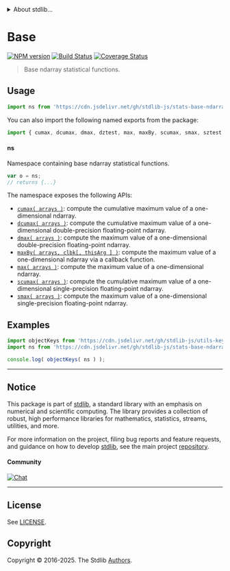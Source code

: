 <!--

@license Apache-2.0

Copyright (c) 2025 The Stdlib Authors.

Licensed under the Apache License, Version 2.0 (the "License");
you may not use this file except in compliance with the License.
You may obtain a copy of the License at

   http://www.apache.org/licenses/LICENSE-2.0

Unless required by applicable law or agreed to in writing, software
distributed under the License is distributed on an "AS IS" BASIS,
WITHOUT WARRANTIES OR CONDITIONS OF ANY KIND, either express or implied.
See the License for the specific language governing permissions and
limitations under the License.

-->


<details>
  <summary>
    About stdlib...
  </summary>
  <p>We believe in a future in which the web is a preferred environment for numerical computation. To help realize this future, we've built stdlib. stdlib is a standard library, with an emphasis on numerical and scientific computation, written in JavaScript (and C) for execution in browsers and in Node.js.</p>
  <p>The library is fully decomposable, being architected in such a way that you can swap out and mix and match APIs and functionality to cater to your exact preferences and use cases.</p>
  <p>When you use stdlib, you can be absolutely certain that you are using the most thorough, rigorous, well-written, studied, documented, tested, measured, and high-quality code out there.</p>
  <p>To join us in bringing numerical computing to the web, get started by checking us out on <a href="https://github.com/stdlib-js/stdlib">GitHub</a>, and please consider <a href="https://opencollective.com/stdlib">financially supporting stdlib</a>. We greatly appreciate your continued support!</p>
</details>

# Base

[![NPM version][npm-image]][npm-url] [![Build Status][test-image]][test-url] [![Coverage Status][coverage-image]][coverage-url] <!-- [![dependencies][dependencies-image]][dependencies-url] -->

> Base ndarray statistical functions.



<section class="usage">

## Usage

```javascript
import ns from 'https://cdn.jsdelivr.net/gh/stdlib-js/stats-base-ndarray@deno/mod.js';
```

You can also import the following named exports from the package:

```javascript
import { cumax, dcumax, dmax, dztest, max, maxBy, scumax, smax, sztest } from 'https://cdn.jsdelivr.net/gh/stdlib-js/stats-base-ndarray@deno/mod.js';
```

#### ns

Namespace containing base ndarray statistical functions.

```javascript
var o = ns;
// returns {...}
```

The namespace exposes the following APIs:

<!-- <toc pattern="*"> -->

<div class="namespace-toc">

-   <span class="signature">[`cumax( arrays )`][@stdlib/stats/base/ndarray/cumax]</span><span class="delimiter">: </span><span class="description">compute the cumulative maximum value of a one-dimensional ndarray.</span>
-   <span class="signature">[`dcumax( arrays )`][@stdlib/stats/base/ndarray/dcumax]</span><span class="delimiter">: </span><span class="description">compute the cumulative maximum value of a one-dimensional double-precision floating-point ndarray.</span>
-   <span class="signature">[`dmax( arrays )`][@stdlib/stats/base/ndarray/dmax]</span><span class="delimiter">: </span><span class="description">compute the maximum value of a one-dimensional double-precision floating-point ndarray.</span>
-   <span class="signature">[`maxBy( arrays, clbk[, thisArg ] )`][@stdlib/stats/base/ndarray/max-by]</span><span class="delimiter">: </span><span class="description">compute the maximum value of a one-dimensional ndarray via a callback function.</span>
-   <span class="signature">[`max( arrays )`][@stdlib/stats/base/ndarray/max]</span><span class="delimiter">: </span><span class="description">compute the maximum value of a one-dimensional ndarray.</span>
-   <span class="signature">[`scumax( arrays )`][@stdlib/stats/base/ndarray/scumax]</span><span class="delimiter">: </span><span class="description">compute the cumulative maximum value of a one-dimensional single-precision floating-point ndarray.</span>
-   <span class="signature">[`smax( arrays )`][@stdlib/stats/base/ndarray/smax]</span><span class="delimiter">: </span><span class="description">compute the maximum value of a one-dimensional single-precision floating-point ndarray.</span>

</div>

<!-- </toc> -->

</section>

<!-- /.usage -->

<section class="examples">

## Examples

<!-- TODO: better examples -->

<!-- eslint no-undef: "error" -->

```javascript
import objectKeys from 'https://cdn.jsdelivr.net/gh/stdlib-js/utils-keys@deno/mod.js';
import ns from 'https://cdn.jsdelivr.net/gh/stdlib-js/stats-base-ndarray@deno/mod.js';

console.log( objectKeys( ns ) );
```

</section>

<!-- /.examples -->

<!-- Section for related `stdlib` packages. Do not manually edit this section, as it is automatically populated. -->

<section class="related">

</section>

<!-- /.related -->

<!-- Section for all links. Make sure to keep an empty line after the `section` element and another before the `/section` close. -->


<section class="main-repo" >

* * *

## Notice

This package is part of [stdlib][stdlib], a standard library with an emphasis on numerical and scientific computing. The library provides a collection of robust, high performance libraries for mathematics, statistics, streams, utilities, and more.

For more information on the project, filing bug reports and feature requests, and guidance on how to develop [stdlib][stdlib], see the main project [repository][stdlib].

#### Community

[![Chat][chat-image]][chat-url]

---

## License

See [LICENSE][stdlib-license].


## Copyright

Copyright &copy; 2016-2025. The Stdlib [Authors][stdlib-authors].

</section>

<!-- /.stdlib -->

<!-- Section for all links. Make sure to keep an empty line after the `section` element and another before the `/section` close. -->

<section class="links">

[npm-image]: http://img.shields.io/npm/v/@stdlib/stats-base-ndarray.svg
[npm-url]: https://npmjs.org/package/@stdlib/stats-base-ndarray

[test-image]: https://github.com/stdlib-js/stats-base-ndarray/actions/workflows/test.yml/badge.svg?branch=main
[test-url]: https://github.com/stdlib-js/stats-base-ndarray/actions/workflows/test.yml?query=branch:main

[coverage-image]: https://img.shields.io/codecov/c/github/stdlib-js/stats-base-ndarray/main.svg
[coverage-url]: https://codecov.io/github/stdlib-js/stats-base-ndarray?branch=main

<!--

[dependencies-image]: https://img.shields.io/david/stdlib-js/stats-base-ndarray.svg
[dependencies-url]: https://david-dm.org/stdlib-js/stats-base-ndarray/main

-->

[chat-image]: https://img.shields.io/gitter/room/stdlib-js/stdlib.svg
[chat-url]: https://app.gitter.im/#/room/#stdlib-js_stdlib:gitter.im

[stdlib]: https://github.com/stdlib-js/stdlib

[stdlib-authors]: https://github.com/stdlib-js/stdlib/graphs/contributors

[umd]: https://github.com/umdjs/umd
[es-module]: https://developer.mozilla.org/en-US/docs/Web/JavaScript/Guide/Modules

[deno-url]: https://github.com/stdlib-js/stats-base-ndarray/tree/deno
[deno-readme]: https://github.com/stdlib-js/stats-base-ndarray/blob/deno/README.md
[umd-url]: https://github.com/stdlib-js/stats-base-ndarray/tree/umd
[umd-readme]: https://github.com/stdlib-js/stats-base-ndarray/blob/umd/README.md
[esm-url]: https://github.com/stdlib-js/stats-base-ndarray/tree/esm
[esm-readme]: https://github.com/stdlib-js/stats-base-ndarray/blob/esm/README.md
[branches-url]: https://github.com/stdlib-js/stats-base-ndarray/blob/main/branches.md

[stdlib-license]: https://raw.githubusercontent.com/stdlib-js/stats-base-ndarray/main/LICENSE

<!-- <toc-links> -->

[@stdlib/stats/base/ndarray/cumax]: https://github.com/stdlib-js/stats-base-ndarray-cumax/tree/deno

[@stdlib/stats/base/ndarray/dcumax]: https://github.com/stdlib-js/stats-base-ndarray-dcumax/tree/deno

[@stdlib/stats/base/ndarray/dmax]: https://github.com/stdlib-js/stats-base-ndarray-dmax/tree/deno

[@stdlib/stats/base/ndarray/max-by]: https://github.com/stdlib-js/stats-base-ndarray-max-by/tree/deno

[@stdlib/stats/base/ndarray/max]: https://github.com/stdlib-js/stats-base-ndarray-max/tree/deno

[@stdlib/stats/base/ndarray/scumax]: https://github.com/stdlib-js/stats-base-ndarray-scumax/tree/deno

[@stdlib/stats/base/ndarray/smax]: https://github.com/stdlib-js/stats-base-ndarray-smax/tree/deno

<!-- </toc-links> -->

</section>

<!-- /.links -->
